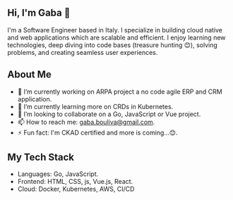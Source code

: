 ## Hi, I'm Gaba 👋

I'm a Software Engineer based in Italy. I specialize in building cloud native and web applications which are scalable and efficient. I enjoy learning new technologies, deep diving into code bases (treasure hunting 😊), solving problems, and creating seamless user experiences.

## About Me
- 🔭 I’m currently working on ARPA project a no code agile ERP and CRM application.
- 🌱 I’m currently learning more on CRDs in Kubernetes.
- 👯 I’m looking to collaborate on a Go, JavaScript or Vue project.
- 📫 How to reach me: gaba.bouliva@gmail.com.
- ⚡ Fun fact: I'm CKAD certified and more is coming...😊.

## My Tech Stack
- Languages: Go, JavaScript.
- Frontend: HTML, CSS, js, Vue.js, React.
- Cloud: Docker, Kubernetes, AWS, CI/CD
